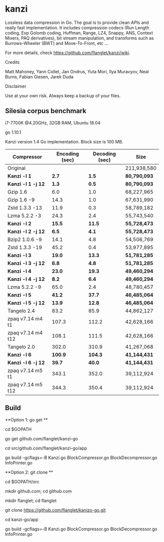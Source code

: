 kanzi
=====


Lossless data compression in Go.
The goal is to provide clean APIs and really fast implementation.
It includes compression codecs (Run Length coding, Exp Golomb coding, Huffman, Range, LZ4, Snappy, ANS, Context Mixers, PAQ derivatives), bit stream manipulation, and transforms such as Burrows-Wheeler (BWT) and Move-To-Front, etc ...



For more details, check https://github.com/flanglet/kanzi/wiki.

Credits

Matt Mahoney,
Yann Collet,
Jan Ondrus,
Yuta Mori,
Ilya Muravyov,
Neal Burns,
Fabian Giesen,
Jarek Duda

Disclaimer

Use at your own risk. Always keep a backup of your files.



Silesia corpus benchmark
-------------------------

i7-7700K @4.20GHz, 32GB RAM, Ubuntu 18.04

go 1.10.1

Kanzi version 1.4 Go implementation. Block size is 100 MB. 


|        Compressor           | Encoding (sec)  | Decoding (sec)  |    Size          |
|-----------------------------|-----------------|-----------------|------------------|
|Original     	              |                 |                 |   211,938,580    |	
|**Kanzi -l 1**               |  	   **2.7** 	  |     **1.5**     |  **80,790,093**  |
|**Kanzi -l 1 -j 12**         |  	   **1.3** 	  |     **0.5**     |  **80,790,093**  |
|Gzip 1.6	                    |        6.0      |       1.0       |    68,227,965    |        
|Gzip 1.6	-9                  |       14.3      |       1.0       |    67,631,990    |        
|Zstd 1.3.3 -13               |	      11.9      |       0.3       |    58,789,182    |
|Lzma 5.2.2 -3	              |       24.3	    |       2.4       |    55,743,540    |
|**Kanzi -l 2**               |	    **15.5**	  |    **11.5**     |  **55,728,473**  |
|**Kanzi -l 2 -j 12**         |	     **6.5**	  |     **4.1**     |  **55,728,473**  |
|Bzip2 1.0.6 -9	              |       14.1      |       4.8       |    54,506,769	   |
|Zstd 1.3.3 -19	              |       45.2      |       0.4       |    53,977,895    |
|**Kanzi -l 3**               |	    **19.0**	  |    **13.3**     |  **51,781,285**  |
|**Kanzi -l 3 -j 12**         |      **6.8**    |     **4.8**     |  **51,781,285**  |
|**Kanzi -l 4**	              |     **23.0**    |    **19.3**     |  **49,460,294**  |
|**Kanzi -l 4 -j 12**         |      **8.2**    |     **6.4**     |  **49,460,294**  |
|Lzma 5.2.2 -9                |       65.0	    |       2.4       |    48,780,457    |
|**Kanzi -l 5**               |     **41.2**	  |    **37.7**     |  **46,485,064**  |
|**Kanzi -l 5 -j 12**         |     **13.9**	  |    **12.8**     |  **46,485,064**  |
|Tangelo 2.4	                |       83.2      |      85.9       |    44,862,127    |
|zpaq v7.14 m4 t1             |      107.3	    |     112.2       |    42,628,166    |
|zpaq v7.14 m4 t12            |      108.1	    |     111.5       |    42,628,166    |
|Tangelo 2.0	                |      302.0    	|     310.9       |    41,267,068    |
|**Kanzi -l 6**               |    **100.9**	  |   **104.3**     |  **41,144,431**  |
|**Kanzi -l 6 -j 12**         |     **39.7**	  |    **40.0**     |  **41,144,431**  |
|zpaq v7.14 m5 t1             |	     343.1	    |     352.0       |    39,112,924    |
|zpaq v7.14 m5 t12            |	     344.3	    |     350.4       |    39,112,924    |



Build
-----

**Option 1: go get ** 

cd $GOPATH

go get github.com/flanglet/kanzi-go

cd src/github.com/flanglet/kanzi-go/app

go build -gcflags=-B Kanzi.go BlockCompressor.go BlockDecompressor.go InfoPrinter.go


**Option 2: git clone ** 

cd $GOPATH/src

mkdir github.com; cd github.com

mkdir flanglet; cd flanglet

git clone https://github.com/flanglet/kanizo-go.git

cd kanzi-go/app

go build -gcflags=-B Kanzi.go BlockCompressor.go BlockDecompressor.go InfoPrinter.go
